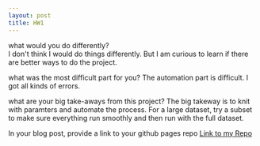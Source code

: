 ```yaml
---
layout: post
title: HW1
---
```


what would you do differently?  
I don't think I would do things differently. But I am curious to learn if there are better ways to do the project.

what was the most difficult part for you?
The automation part is difficult. I got all kinds of errors.

what are your big take-aways from this project?
The big takeway is to knit with paramters and automate the process. For a large dataset, try a subset to make sure everything run smoothly and then run with the full dataset.

In your blog post, provide a link to your github pages repo
[Link to my Repo](https://yyzhou09.github.io/Project2/)
